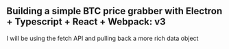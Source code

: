 ## Building a simple BTC price grabber with Electron + Typescript + React + Webpack: v3

I will be using the fetch API and pulling back a more rich data object 
